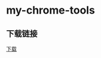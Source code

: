 # my-chrome-tools

## 下载链接

<a href="https://ext.chrome.360.cn/webstore/detail/hmifjfaonaoopeklmegjfagoafhdgkkg" target="_blank"><u>下载</u></a>
